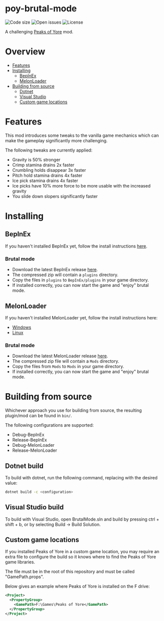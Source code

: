 # poy-brutal-mode
![Code size](https://img.shields.io/github/languages/code-size/Kaden5480/poy-brutal-mode?color=5c85d6)
![Open issues](https://img.shields.io/github/issues/Kaden5480/poy-brutal-mode?color=d65c5c)
![License](https://img.shields.io/github/license/Kaden5480/poy-brutal-mode?color=a35cd6)

A challenging
[Peaks of Yore](https://store.steampowered.com/app/2236070/)
mod.

# Overview
- [Features](#features)
- [Installing](#installing)
    - [BepInEx](#bepinex)
    - [MelonLoader](#melonloader)
- [Building from source](#building-from-source)
    - [Dotnet](#dotnet-build)
    - [Visual Studio](#visual-studio-build)
    - [Custom game locations](#custom-game-locations)

# Features
This mod introduces some tweaks to the vanilla game mechanics which
can make the gameplay significantly more challenging.

The following tweaks are currently applied:
- Gravity is 50% stronger
- Crimp stamina drains 2x faster
- Crumbling holds disappear 3x faster
- Pitch hold stamina drains 4x faster
- Ice pick stamina drains 4x faster
- Ice picks have 10% more force to be more usable with the increased gravity
- You slide down slopers significantly faster

# Installing
## BepInEx
If you haven't installed BepInEx yet, follow the install instructions
[here](https://github.com/Kaden5480/modloader-instructions#bepinex).

### Brutal mode
- Download the latest BepInEx release
[here](https://github.com/Kaden5480/poy-brutal-mode/releases).
- The compressed zip will contain a `plugins` directory.
- Copy the files in `plugins` to `BepInEx/plugins` in your game directory.
- If installed correctly, you can now start the game and "enjoy" brutal mode.

## MelonLoader
If you haven't installed MelonLoader yet, follow the install instructions here:
- [Windows](https://github.com/Kaden5480/modloader-instructions#melonloader-windows)
- [Linux](https://github.com/Kaden5480/modloader-instructions#melonloader-linux)

### Brutal mode
- Download the latest MelonLoader release
[here](https://github.com/Kaden5480/poy-brutal-mode/releases).
- The compressed zip file will contain a `Mods` directory.
- Copy the files from `Mods` to `Mods` in your game directory.
- If installed correctly, you can now start the game and "enjoy" brutal mode.

# Building from source
Whichever approach you use for building from source, the resulting
plugin/mod can be found in `bin/`.

The following configurations are supported:
- Debug-BepInEx
- Release-BepInEx
- Debug-MelonLoader
- Release-MelonLoader

## Dotnet build
To build with dotnet, run the following command, replacing
<configuration> with the desired value:
```sh
dotnet build -c <configuration>
```

## Visual Studio build
To build with Visual Studio, open BrutalMode.sln and build by pressing ctrl + shift + b,
or by selecting Build -> Build Solution.

## Custom game locations
If you installed Peaks of Yore in a custom game location, you may require
an extra file to configure the build so it knows where to find the Peaks of Yore game
libraries.

The file must be in the root of this repository and must be called "GamePath.props".

Below gives an example where Peaks of Yore is installed on the F drive:
```xml
<Project>
  <PropertyGroup>
    <GamePath>F:\Games\Peaks of Yore</GamePath>
  </PropertyGroup>
</Project>
```
